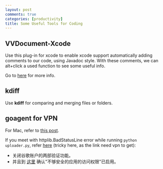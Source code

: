 ```yaml
---
layout: post
comments: true
categories: [productivity]
title: Some Useful Tools for Coding
---
```


## VVDocument-Xcode

Use this plug-in for xcode to enable xcode support automatically adding comments to our code, using Javadoc style.
With these comments, we can alt+click a used function to see some useful info.

Go to [here](http://nshipster.com/documentation/) for more info.

## kdiff

<!-- more -->

Use **kdiff** for comparing and merging files or folders.

## goagent for VPN

For Mac, refer to [this post](http://blog.csdn.net/yanzi1225627/article/details/42886391).

If you meet with httplib.BadStatusLine error while running `python uploader.py`, refer [here](https://code.google.com/p/goagent/issues/detail?can=2&start=0&num=100&q=&colspec=ID%20Opened%20Reporter%20Modified%20Summary%20Stars&groupby=&sort=&id=18501) (tricky here, as the link need vpn to get):

* 关闭谷歌账户的两部验证功能。
* 并且到 [这里](https://www.google.com/settings/security/lesssecureapps) 确认"不够安全的应用的访问权限"已启用。
